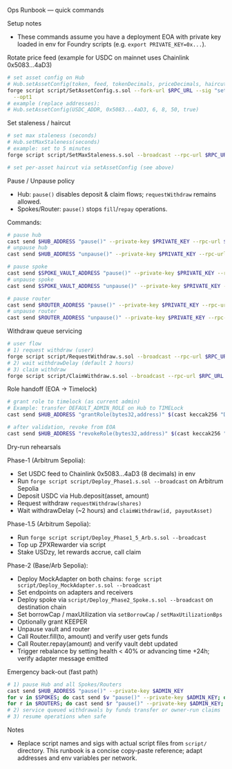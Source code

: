 Ops Runbook — quick commands

Setup notes
- These commands assume you have a deployment EOA with private key loaded in env for Foundry scripts (e.g. `export PRIVATE_KEY=0x...`).

Rotate price feed (example for USDC on mainnet uses Chainlink 0x5083...4aD3)

```bash
# set asset config on Hub
# Hub.setAssetConfig(token, feed, tokenDecimals, priceDecimals, haircutBps, enabled)
forge script script/SetAssetConfig.s.sol --fork-url $RPC_URL --sig "setAssetConfig(address,address,uint8,uint8,uint16,bool)" --broadcast \
  --opt1
# example (replace addresses):
# Hub.setAssetConfig(USDC_ADDR, 0x5083...4aD3, 6, 8, 50, true)
```

Set staleness / haircut

```bash
# set max staleness (seconds)
# Hub.setMaxStaleness(seconds)
# example: set to 5 minutes
forge script script/SetMaxStaleness.s.sol --broadcast --rpc-url $RPC_URL --sig "setMaxStaleness(uint256)" --opt1

# set per-asset haircut via setAssetConfig (see above)
```

Pause / Unpause policy

- Hub: `pause()` disables deposit & claim flows; `requestWithdraw` remains allowed.
- Spokes/Router: `pause()` stops `fill`/`repay` operations.

Commands:

```bash
# pause hub
cast send $HUB_ADDRESS "pause()" --private-key $PRIVATE_KEY --rpc-url $RPC_URL
# unpause hub
cast send $HUB_ADDRESS "unpause()" --private-key $PRIVATE_KEY --rpc-url $RPC_URL

# pause spoke
cast send $SPOKE_VAULT_ADDRESS "pause()" --private-key $PRIVATE_KEY --rpc-url $RPC_URL
# unpause spoke
cast send $SPOKE_VAULT_ADDRESS "unpause()" --private-key $PRIVATE_KEY --rpc-url $RPC_URL

# pause router
cast send $ROUTER_ADDRESS "pause()" --private-key $PRIVATE_KEY --rpc-url $RPC_URL
# unpause router
cast send $ROUTER_ADDRESS "unpause()" --private-key $PRIVATE_KEY --rpc-url $RPC_URL
```

Withdraw queue servicing

```bash
# user flow
# 1) request withdraw (user)
forge script script/RequestWithdraw.s.sol --broadcast --rpc-url $RPC_URL --private-key $USER_KEY --sig "requestWithdraw(uint256)"
# 2) wait withdrawDelay (default 2 hours)
# 3) claim withdraw
forge script script/ClaimWithdraw.s.sol --broadcast --rpc-url $RPC_URL --private-key $USER_KEY --sig "claimWithdraw(uint256,address)"
```

Role handoff (EOA -> Timelock)

```bash
# grant role to timelock (as current admin)
# Example: transfer DEFAULT_ADMIN_ROLE on Hub to TIMELock
cast send $HUB_ADDRESS "grantRole(bytes32,address)" $(cast keccak256 "DEFAULT_ADMIN_ROLE") $TIMELOCK_ADDRESS --private-key $ADMIN_KEY --rpc-url $RPC_URL

# after validation, revoke from EOA
cast send $HUB_ADDRESS "revokeRole(bytes32,address)" $(cast keccak256 "DEFAULT_ADMIN_ROLE") $ADMIN_EOA --private-key $ADMIN_KEY --rpc-url $RPC_URL
```

Dry-run rehearsals

Phase-1 (Arbitrum Sepolia):
- Set USDC feed to Chainlink 0x5083...4aD3 (8 decimals) in env
- Run `forge script script/Deploy_Phase1.s.sol --broadcast` on Arbitrum Sepolia
- Deposit USDC via Hub.deposit(asset, amount)
- Request withdraw `requestWithdraw(shares)`
- Wait withdrawDelay (~2 hours) and `claimWithdraw(id, payoutAsset)`

Phase-1.5 (Arbitrum Sepolia):
- Run `forge script script/Deploy_Phase1_5_Arb.s.sol --broadcast`
- Top up ZPXRewarder via script
- Stake USDzy, let rewards accrue, call claim

Phase-2 (Base/Arb Sepolia):
- Deploy MockAdapter on both chains: `forge script script/Deploy_MockAdapter.s.sol --broadcast`
- Set endpoints on adapters and receivers
- Deploy spoke via `script/Deploy_Phase2_Spoke.s.sol --broadcast` on destination chain
- Set borrowCap / maxUtilization via `setBorrowCap` / `setMaxUtilizationBps`
- Optionally grant KEEPER
- Unpause vault and router
- Call Router.fill(to, amount) and verify user gets funds
- Call Router.repay(amount) and verify vault debt updated
- Trigger rebalance by setting health < 40% or advancing time +24h; verify adapter message emitted

Emergency back-out (fast path)

```bash
# 1) pause Hub and all Spokes/Routers
cast send $HUB_ADDRESS "pause()" --private-key $ADMIN_KEY
for v in $SPOKES; do cast send $v "pause()" --private-key $ADMIN_KEY; done
for r in $ROUTERS; do cast send $r "pause()" --private-key $ADMIN_KEY; done
# 2) service queued withdrawals by funds transfer or owner-run claims
# 3) resume operations when safe
```

Notes
- Replace script names and sigs with actual script files from `script/` directory. This runbook is a concise copy-paste reference; adapt addresses and env variables per network.
